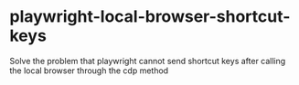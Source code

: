 # playwright-local-browser-shortcut-keys
Solve the problem that playwright cannot send shortcut keys after calling the local browser through the cdp method

